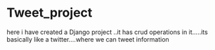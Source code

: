 # Tweet_project
here i have created a Django project ..it has crud operations in it.....its basically like a twitter....where we can tweet information
